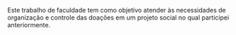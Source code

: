 Este trabalho de faculdade tem como objetivo atender às necessidades de organização e controle das doações em um projeto social no qual participei anteriormente.
